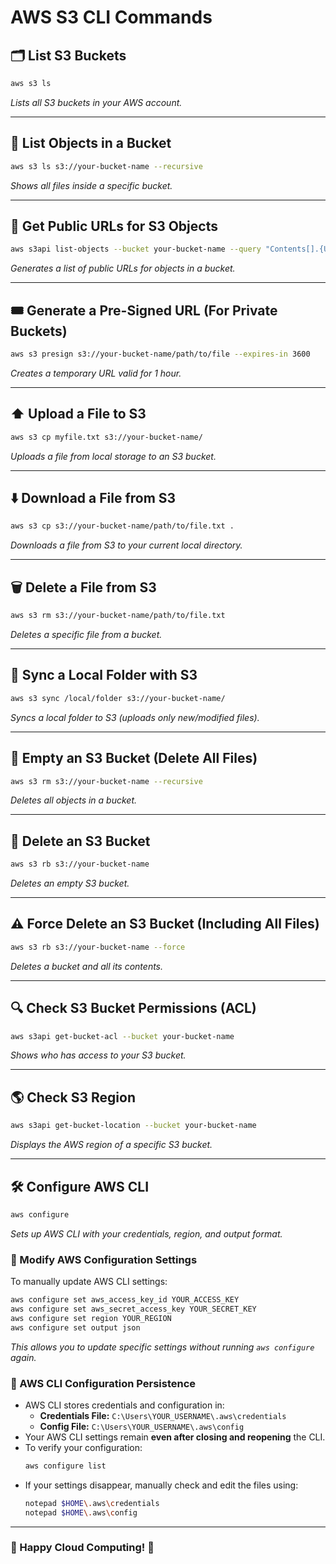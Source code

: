 # AWS S3 CLI Commands

## 🗂️ List S3 Buckets
```sh
aws s3 ls
```
_Lists all S3 buckets in your AWS account._

---

## 📂 List Objects in a Bucket
```sh
aws s3 ls s3://your-bucket-name --recursive
```
_Shows all files inside a specific bucket._

---

## 🔗 Get Public URLs for S3 Objects
```sh
aws s3api list-objects --bucket your-bucket-name --query "Contents[].{URL: join('', ['https://your-bucket-name.s3.amazonaws.com/', Key])}" --output table
```
_Generates a list of public URLs for objects in a bucket._

---

## 🎟️ Generate a Pre-Signed URL (For Private Buckets)
```sh
aws s3 presign s3://your-bucket-name/path/to/file --expires-in 3600
```
_Creates a temporary URL valid for 1 hour._

---

## ⬆️ Upload a File to S3
```sh
aws s3 cp myfile.txt s3://your-bucket-name/
```
_Uploads a file from local storage to an S3 bucket._

---

## ⬇️ Download a File from S3
```sh
aws s3 cp s3://your-bucket-name/path/to/file.txt .
```
_Downloads a file from S3 to your current local directory._

---

## 🗑️ Delete a File from S3
```sh
aws s3 rm s3://your-bucket-name/path/to/file.txt
```
_Deletes a specific file from a bucket._

---

## 🔄 Sync a Local Folder with S3
```sh
aws s3 sync /local/folder s3://your-bucket-name/
```
_Syncs a local folder to S3 (uploads only new/modified files)._ 

---

## 🧹 Empty an S3 Bucket (Delete All Files)
```sh
aws s3 rm s3://your-bucket-name --recursive
```
_Deletes all objects in a bucket._

---

## 🚫 Delete an S3 Bucket
```sh
aws s3 rb s3://your-bucket-name
```
_Deletes an empty S3 bucket._

---

## ⚠️ Force Delete an S3 Bucket (Including All Files)
```sh
aws s3 rb s3://your-bucket-name --force
```
_Deletes a bucket and all its contents._

---

## 🔍 Check S3 Bucket Permissions (ACL)
```sh
aws s3api get-bucket-acl --bucket your-bucket-name
```
_Shows who has access to your S3 bucket._

---

## 🌎 Check S3 Region
```sh
aws s3api get-bucket-location --bucket your-bucket-name
```
_Displays the AWS region of a specific S3 bucket._

---

## 🛠️ Configure AWS CLI
```sh
aws configure
```
_Sets up AWS CLI with your credentials, region, and output format._

### **🔹 Modify AWS Configuration Settings**
To manually update AWS CLI settings:
```sh
aws configure set aws_access_key_id YOUR_ACCESS_KEY
aws configure set aws_secret_access_key YOUR_SECRET_KEY
aws configure set region YOUR_REGION
aws configure set output json
```
_This allows you to update specific settings without running `aws configure` again._

### **🔹 AWS CLI Configuration Persistence**
- AWS CLI stores credentials and configuration in:
  - **Credentials File:** `C:\Users\YOUR_USERNAME\.aws\credentials`
  - **Config File:** `C:\Users\YOUR_USERNAME\.aws\config`
- Your AWS CLI settings remain **even after closing and reopening** the CLI.
- To verify your configuration:
  ```sh
  aws configure list
  ```
- If your settings disappear, manually check and edit the files using:
  ```sh
  notepad $HOME\.aws\credentials
  notepad $HOME\.aws\config
  ```

---

### 🚀 Happy Cloud Computing! 🎯
